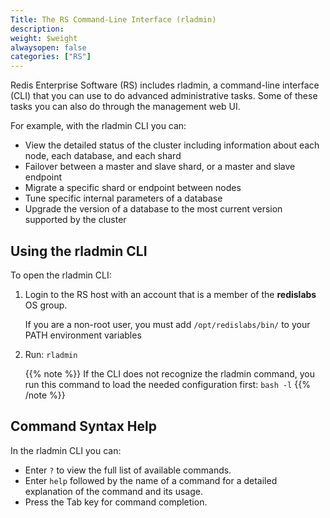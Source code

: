 ```yaml
---
Title: The RS Command-Line Interface (rladmin)
description:
weight: $weight
alwaysopen: false
categories: ["RS"]
---
```

Redis Enterprise Software (RS) includes rladmin, a command-line interface (CLI)
that you can use to do advanced administrative tasks.
Some of these tasks you can also do through the management web UI.

For example, with the rladmin CLI you can:

- View the detailed status of the cluster including information about each node, each database, and each shard
- Failover between a master and slave shard, or a master and slave endpoint
- Migrate a specific shard or endpoint between nodes
- Tune specific internal parameters of a database
- Upgrade the version of a database to the most current version supported by the cluster

## Using the rladmin CLI

To open the rladmin CLI:

1. Login to the RS host with an account that is a member of the **redislabs** OS group.

    If you are a non-root user, you must add `/opt/redislabs/bin/` to your PATH environment variables

1. Run: `rladmin`

    {{% note %}}
If the CLI does not recognize the rladmin command,
you run this command to load the needed configuration first: `bash -l`
    {{% /note %}}

## Command Syntax Help

In the rladmin CLI you can:

- Enter `?` to view the full list of available commands.
- Enter `help` followed by the name of a command for a detailed explanation of the command and its usage.
- Press the Tab key for command completion.
